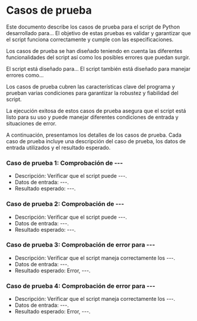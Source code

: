 # Casos de prueba 

Este documento describe los casos de prueba para el script de Python desarrollado para... 
El objetivo de estas pruebas es validar y garantizar que el script funciona correctamente y cumple con las especificaciones.

Los casos de prueba se han diseñado teniendo en cuenta las diferentes funcionalidades del script así como los posibles errores que puedan surgir.

El script está diseñado para... El script también está diseñado para manejar errores como...

Los casos de prueba cubren las características clave del programa y prueban varias condiciones para garantizar la robustez y fiabilidad del script.

La ejecución exitosa de estos casos de prueba asegura que el script está listo para su uso y puede manejar diferentes condiciones de entrada y situaciones de error.

A continuación, presentamos los detalles de los casos de prueba. Cada caso de prueba incluye una descripción del caso de prueba, los datos de entrada utilizados y el resultado esperado.
    
    
### Caso de prueba 1: Comprobación de ---

- Descripción: Verificar que el script puede ---.
- Datos de entrada: ---.
- Resultado esperado: ---.


### Caso de prueba 2: Comprobación de ---

- Descripción: Verificar que el script puede ---.
- Datos de entrada: ---.
- Resultado esperado: ---.


### Caso de prueba 3: Comprobación de error para ---
- Descripción: Verificar que el script maneja correctamente los ---.
- Datos de entrada: ---.
- Resultado esperado: Error, ---.


### Caso de prueba 4: Comprobación de error para ---
- Descripción: Verificar que el script maneja correctamente los ---.
- Datos de entrada: ---.
- Resultado esperado: Error, ---.
        
        
